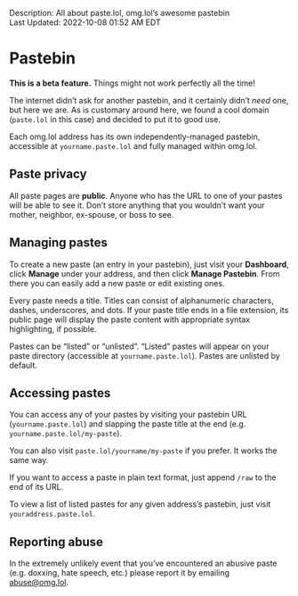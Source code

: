 Description: All about paste.lol, omg.lol’s awesome pastebin  
Last Updated: 2022-10-08 01:52 AM EDT

# Pastebin

<div class="container rounded yellow-5-bg black-fg">
<i class="fa-solid fa-flask"></i> <strong>This is a beta feature.</strong> Things might not work perfectly all the time!
</div>

The internet didn’t ask for another pastebin, and it certainly didn’t _need_ one, but here we are. As is customary around here, we found a cool domain (`paste.lol` in this case) and decided to put it to good use.

Each omg.lol address has its own independently-managed pastebin, accessible at `yourname.paste.lol` and fully managed within omg.lol.

## Paste privacy

All paste pages are **public**. Anyone who has the URL to one of your pastes will be able to see it. Don’t store anything that you wouldn’t want your mother, neighbor, ex-spouse, or boss to see.

## Managing pastes

To create a new paste (an entry in your pastebin), just visit your **Dashboard**, click **Manage** under your address, and then click **Manage Pastebin**. From there you can easily add a new paste or edit existing ones.

Every paste needs a title. Titles can consist of alphanumeric characters, dashes, underscores, and dots. If your paste title ends in a file extension, its public page will display the paste content with appropriate syntax highlighting, if possible.

Pastes can be “listed” or “unlisted”. “Listed” pastes will appear on your paste directory (accessible at `yourname.paste.lol`). Pastes are unlisted by default.

## Accessing pastes

You can access any of your pastes by visiting your pastebin URL (`yourname.paste.lol`) and slapping the paste title at the end (e.g. `yourname.paste.lol/my-paste`).

You can also visit `paste.lol/yourname/my-paste` if you prefer. It works the same way.

If you want to access a paste in plain text format, just append `/raw` to the end of its URL.

To view a list of listed pastes for any given address’s pastebin, just visit `youraddress.paste.lol`.

## Reporting abuse

In the extremely unlikely event that you’ve encountered an abusive paste (e.g. doxxing, hate speech, etc.) please report it by emailing [abuse@omg.lol](mailto:abuse@omg.lol).
